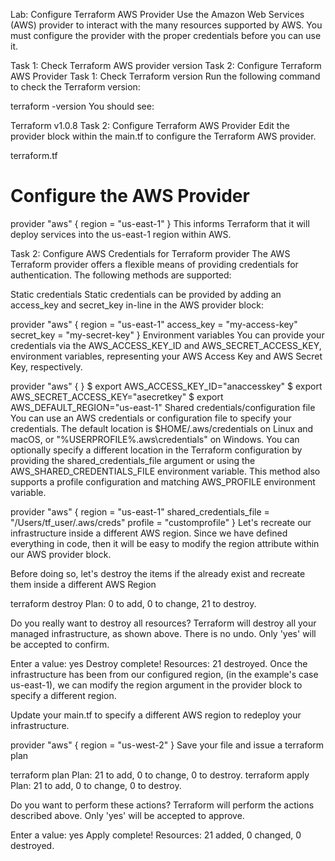 Lab: Configure Terraform AWS Provider
Use the Amazon Web Services (AWS) provider to interact with the many resources supported by AWS. You must configure the provider with the proper credentials before you can use it.

Task 1: Check Terraform AWS provider version
Task 2: Configure Terraform AWS Provider
Task 1: Check Terraform version
Run the following command to check the Terraform version:

terraform -version
You should see:

Terraform v1.0.8
Task 2: Configure Terraform AWS Provider
Edit the provider block within the main.tf to configure the Terraform AWS provider.

terraform.tf

# Configure the AWS Provider
provider "aws" {
  region = "us-east-1"
}
This informs Terraform that it will deploy services into the us-east-1 region within AWS.

Task 2: Configure AWS Credentials for Terraform provider
The AWS Terraform provider offers a flexible means of providing credentials for authentication. The following methods are supported:

Static credentials
Static credentials can be provided by adding an access_key and secret_key in-line in the AWS provider block:

provider "aws" {
  region     = "us-east-1"
  access_key = "my-access-key"
  secret_key = "my-secret-key"
}
Environment variables
You can provide your credentials via the AWS_ACCESS_KEY_ID and AWS_SECRET_ACCESS_KEY, environment variables, representing your AWS Access Key and AWS Secret Key, respectively.

provider "aws" {
}
$ export AWS_ACCESS_KEY_ID="anaccesskey"
$ export AWS_SECRET_ACCESS_KEY="asecretkey"
$ export AWS_DEFAULT_REGION="us-east-1"
Shared credentials/configuration file
You can use an AWS credentials or configuration file to specify your credentials. The default location is $HOME/.aws/credentials on Linux and macOS, or "%USERPROFILE%\.aws\credentials" on Windows. You can optionally specify a different location in the Terraform configuration by providing the shared_credentials_file argument or using the AWS_SHARED_CREDENTIALS_FILE environment variable. This method also supports a profile configuration and matching AWS_PROFILE environment variable.

provider "aws" {
  region                  = "us-east-1"
  shared_credentials_file = "/Users/tf_user/.aws/creds"
  profile                 = "customprofile"
}
Let's recreate our infrastructure inside a different AWS region. Since we have defined everything in code, then it will be easy to modify the region attribute within our AWS provider block.

Before doing so, let's destroy the items if the already exist and recreate them inside a different AWS Region

terraform destroy
Plan: 0 to add, 0 to change, 21 to destroy.

Do you really want to destroy all resources?
  Terraform will destroy all your managed infrastructure, as shown above.
  There is no undo. Only 'yes' will be accepted to confirm.

  Enter a value: yes
Destroy complete! Resources: 21 destroyed.
Once the infrastructure has been from our configured region, (in the example's case us-east-1), we can modify the region argument in the provider block to specify a different region.

Update your main.tf to specify a different AWS region to redeploy your infrastructure.

provider "aws" {
  region     = "us-west-2"
}
Save your file and issue a terraform plan

terraform plan
Plan: 21 to add, 0 to change, 0 to destroy.
terraform apply
Plan: 21 to add, 0 to change, 0 to destroy.

Do you want to perform these actions?
  Terraform will perform the actions described above.
  Only 'yes' will be accepted to approve.

  Enter a value: yes
Apply complete! Resources: 21 added, 0 changed, 0 destroyed.

